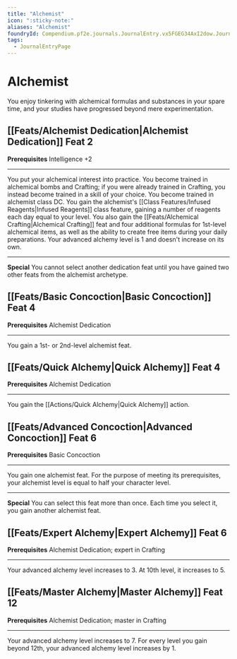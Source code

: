 ```yaml
---
title: "Alchemist"
icon: ":sticky-note:"
aliases: "Alchemist"
foundryId: Compendium.pf2e.journals.JournalEntry.vx5FGEG34AxI2dow.JournalEntryPage.Ux0sa5SUBu616i5k
tags:
  - JournalEntryPage
---
```


# Alchemist
You enjoy tinkering with alchemical formulas and substances in your spare time, and your studies have progressed beyond mere experimentation.

## [[Feats/Alchemist Dedication|Alchemist Dedication]] Feat 2

**Prerequisites** Intelligence +2

* * *

You put your alchemical interest into practice. You become trained in alchemical bombs and Crafting; if you were already trained in Crafting, you instead become trained in a skill of your choice. You become trained in alchemist class DC. You gain the alchemist's [[Class Features/Infused Reagents|Infused Reagents]] class feature, gaining a number of reagents each day equal to your level. You also gain the [[Feats/Alchemical Crafting|Alchemical Crafting]] feat and four additional formulas for 1st-level alchemical items, as well as the ability to create free items during your daily preparations. Your advanced alchemy level is 1 and doesn't increase on its own.

* * *

**Special** You cannot select another dedication feat until you have gained two other feats from the alchemist archetype.

## [[Feats/Basic Concoction|Basic Concoction]] Feat 4

**Prerequisites** Alchemist Dedication

* * *

You gain a 1st- or 2nd-level alchemist feat.

## [[Feats/Quick Alchemy|Quick Alchemy]] Feat 4

**Prerequisites** Alchemist Dedication

* * *

You gain the [[Actions/Quick Alchemy|Quick Alchemy]] action.

## [[Feats/Advanced Concoction|Advanced Concoction]] Feat 6

**Prerequisites** Basic Concoction

* * *

You gain one alchemist feat. For the purpose of meeting its prerequisites, your alchemist level is equal to half your character level.

* * *

**Special** You can select this feat more than once. Each time you select it, you gain another alchemist feat.

## [[Feats/Expert Alchemy|Expert Alchemy]] Feat 6

**Prerequisites** Alchemist Dedication; expert in Crafting

* * *

Your advanced alchemy level increases to 3. At 10th level, it increases to 5.

## [[Feats/Master Alchemy|Master Alchemy]] Feat 12

**Prerequisites** Alchemist Dedication; master in Crafting

* * *

Your advanced alchemy level increases to 7. For every level you gain beyond 12th, your advanced alchemy level increases by 1.